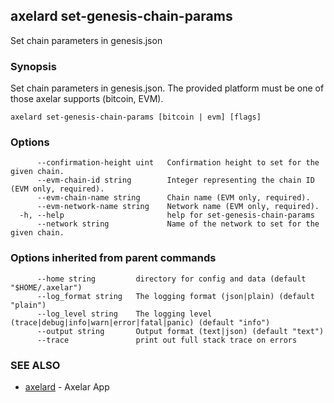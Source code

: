 ## axelard set-genesis-chain-params

Set chain parameters in genesis.json

### Synopsis

Set chain parameters in genesis.json. The provided platform must be one of those axelar supports (bitcoin, EVM).

```
axelard set-genesis-chain-params [bitcoin | evm] [flags]
```

### Options

```
      --confirmation-height uint   Confirmation height to set for the given chain.
      --evm-chain-id string        Integer representing the chain ID (EVM only, required).
      --evm-chain-name string      Chain name (EVM only, required).
      --evm-network-name string    Network name (EVM only, required).
  -h, --help                       help for set-genesis-chain-params
      --network string             Name of the network to set for the given chain.
```

### Options inherited from parent commands

```
      --home string         directory for config and data (default "$HOME/.axelar")
      --log_format string   The logging format (json|plain) (default "plain")
      --log_level string    The logging level (trace|debug|info|warn|error|fatal|panic) (default "info")
      --output string       Output format (text|json) (default "text")
      --trace               print out full stack trace on errors
```

### SEE ALSO

- [axelard](axelard.md)	 - Axelar App
